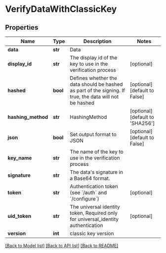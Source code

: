 # VerifyDataWithClassicKey

## Properties
Name | Type | Description | Notes
------------ | ------------- | ------------- | -------------
**data** | **str** | Data | 
**display_id** | **str** | The display id of the key to use in the verification process | [optional] 
**hashed** | **bool** | Defines whether the data should be hashed as part of the signing. If true, the data will not be hashed | [optional] [default to False]
**hashing_method** | **str** | HashingMethod | [optional] [default to 'SHA256']
**json** | **bool** | Set output format to JSON | [optional] [default to False]
**key_name** | **str** | The name of the key to use in the verification process | 
**signature** | **str** | The data&#39;s signature in a Base64 format. | 
**token** | **str** | Authentication token (see &#x60;/auth&#x60; and &#x60;/configure&#x60;) | [optional] 
**uid_token** | **str** | The universal identity token, Required only for universal_identity authentication | [optional] 
**version** | **int** | classic key version | 

[[Back to Model list]](../README.md#documentation-for-models) [[Back to API list]](../README.md#documentation-for-api-endpoints) [[Back to README]](../README.md)


